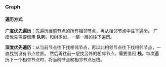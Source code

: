 ### Graph

#### 遍历方式

**广度优先遍历**：先遍历当前节点的所有相邻节点，再从相邻节点中往下遍历。
广度优先需要借用 **队列**，和树类似，一层一层的往下遍历。

**深度优先遍历**：从当前节点往下找相邻节点，再以此相邻节点往下找相邻节点，一直找到没有节点位置。
然后再往前一层找另外的相邻节点。需要借用 **栈**，每次遍历下一个相邻节点时，将当前节点和相邻节点压栈。

